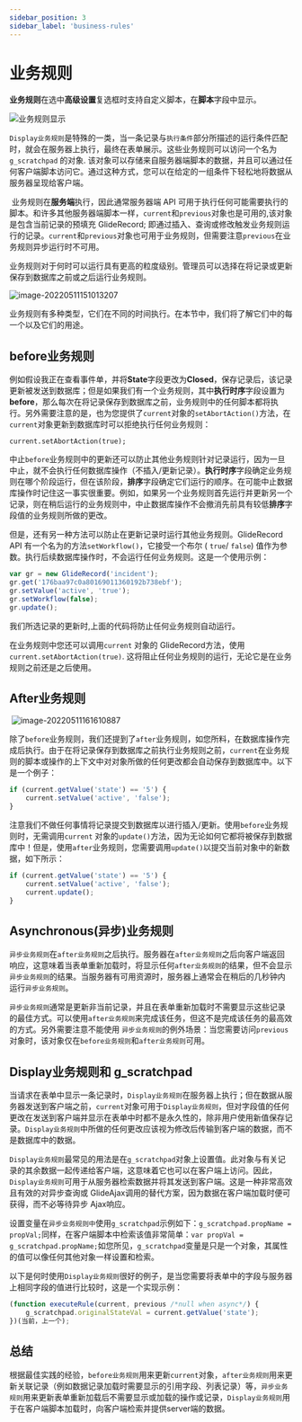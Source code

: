 ```yaml
---
sidebar_position: 3
sidebar_label: 'business-rules'
---
```


# 业务规则

**业务规则**在选中**高级设置**复选框时支持自定义脚本，在**脚本**字段中显示。

![业务规则显示](/img/server-side-scripting/业务规则显示.png)



​		`Display业务规则`是特殊的一类，当一条记录与`执行条件`部分所描述的运行条件匹配时，就会在服务器上执行，最终在表单展示。这些业务规则可以访问一个名为`g_scratchpad` 的对象. 该对象可以存储来自服务器端脚本的数据，并且可以通过任何客户端脚本访问它。通过这种方式，您可以在给定的一组条件下轻松地将数据从服务器呈现给客户端。

​		业务规则在**服务端**执行，因此通常服务器端 API 可用于执行任何可能需要执行的脚本。和许多其他服务器端脚本一样，`current`和`previous`对象也是可用的,该对象是包含当前记录的预填充 GlideRecord;  即通过插入、查询或修改触发业务规则运行的记录。`current`和`previous`对象也可用于业务规则，但需要注意`previous`在业务规则异步运行时不可用。

​		业务规则对于何时可以运行具有更高的粒度级别。管理员可以选择在将记录或更新保存到数据库之前或之后运行业务规则。

![image-20220511151013207](/img/server-side-scripting/业务规则时机.png)

​		业务规则有多种类型，它们在不同的时间执行。在本节中，我们将了解它们中的每一个以及它们的用途。

## before业务规则

​		例如假设我正在查看事件单，并将**State**字段更改为**Closed**，保存记录后，该记录更新被发送到数据库；但是如果我们有一个业务规则，其中**执行时序**字段设置为**before**，那么每次在将记录保存到数据库之前，业务规则中的任何脚本都将执行。另外需要注意的是，也为您提供了`current`对象的`setAbortAction()`方法，在`current`对象更新到数据库时可以拒绝执行任何业务规则：

```
current.setAbortAction(true);
```

​		中止`before`业务规则中的更新还可以防止其他业务规则针对记录运行，因为一旦中止，就不会执行任何数据库操作（不插入/更新记录）。**执行时序**字段确定业务规则在哪个阶段运行，但在该阶段，**排序**字段确定它们运行的顺序。在可能中止数据库操作时记住这一事实很重要。例如，如果另一个业务规则首先运行并更新另一个记录，则在稍后运行的业务规则中，中止数据库操作不会撤消先前具有较低**排序**字段值的业务规则所做的更改。

​		但是，还有另一种方法可以防止在更新记录时运行其他业务规则。GlideRecord API 有一个名为的方法`setWorkflow()`，它接受一个布尔 ( `true`/ `false`) 值作为参数。执行后续数据库操作时，不会运行任何业务规则。这是一个使用示例：

```javascript
var gr = new GlideRecord('incident'); 
gr.get('176baa97c0a80169011360192b738ebf'); 
gr.setValue('active', 'true'); 
gr.setWorkflow(false); 
gr.update(); 
```

我们所选记录的更新时,上面的代码将防止任何业务规则自动运行。

在业务规则中您还可以调用`current` 对象的 GlideRecord方法，使用`current.setAbortAction(true)`. 这将阻止任何业务规则的运行，无论它是在业务规则之前还是之后使用。

## After业务规则

​	![image-20220511161610887](/img/server-side-scripting/after业务规则.png)

​	除了`before`业务规则，我们还提到了`after`业务规则，如您所料，在数据库操作完成后执行。由于在将记录保存到数据库之前执行业务规则之前，`current`在业务规则的脚本或操作的上下文中对对象所做的任何更改都会自动保存到数据库中。以下是一个例子：

```javascript
if (current.getValue('state') == '5') {
    current.setValue('active', 'false');
}
```

注意我们不做任何事情将记录提交到数据库以进行插入/更新。使用`before`业务规则时，无需调用`current` 对象的`update()`方法，因为无论如何它都将被保存到数据库中！但是，使用`after`业务规则，您需要调用`update()`以提交当前对象中的新数据，如下所示：

```javascript
if (current.getValue('state') == '5') { 
    current.setValue('active', 'false'); 
    current.update(); 
} 
```



## Asynchronous(异步)业务规则

​		`异步业务规则`在`after业务规则`之后执行。服务器在`after业务规则`之后向客户端返回响应，这意味着当表单重新加载时，将显示任何`after业务规则`的结果，但不会显示`异步业务规则`的结果。当服务器有可用资源时，服务器上通常会在稍后的几秒钟内运行`异步业务规则`。

​		`异步业务规则`通常是更新非当前记录，并且在表单重新加载时不需要显示这些记录的最佳方式。可以使用`after业务规则`来完成该任务，但这不是完成该任务的最高效的方式。另外需要注意不能使用 `异步业务规则`的例外场景：当您需要访问`previous`对象时，该对象仅在`before业务规则`和`after业务规则`可用。



## Display业务规则和 g_scratchpad

​		当请求在表单中显示一条记录时，`Display业务规则`在服务器上执行；但在数据从服务器发送到客户端之前，`current`对象可用于`Display业务规则`，但对字段值的任何更改在发送到客户端并显示在表单中时都不是永久性的，除非用户使用新值保存记录。`Display业务规则`中所做的任何更改应该视为修改后传输到客户端的数据，而不是数据库中的数据。

​		`Display业务规则`最常见的用法是在`g_scratchpad`对象上设置值。此对象与有关记录的其余数据一起传递给客户端，这意味着它也可以在客户端上访问。因此，`Display业务规则`可用于从服务器检索数据并将其发送到客户端。这是一种非常高效且有效的对异步查询或 GlideAjax调用的替代方案，因为数据在客户端加载时便可获得，而不必等待异步 Ajax响应。

​		设置变量在`异步业务规则中`使用`g_scratchpad`示例如下：`g_scratchpad.propName = propVal;`同样，在客户端脚本中检索该值非常简单：`var propVal = g_scratchpad.propName;`如您所见，`g_scratchpad`变量是只是一个对象，其属性的值可以像任何其他对象一样设置和检索。

​		以下是何时使用`Display业务规则`很好的例子，是当您需要将表单中的字段与服务器上相同字段的值进行比较时，这是一个实现示例：

```javascript
(function executeRule(current, previous /*null when async*/) {
    g_scratchpad.originalStateVal = current.getValue('state');
})(当前，上一个);
```

## 总结	

​		根据最佳实践的经验，`before业务规则`用来更新`current`对象，`after业务规则`用来更新关联记录（例如数据记录加载时需要显示的引用字段、列表记录）等，`异步业务规则`用来更新表单重新加载后不需要显示或加载的操作或记录，`Display业务规则`用于在客户端脚本加载时，向客户端检索并提供server端的数据。

